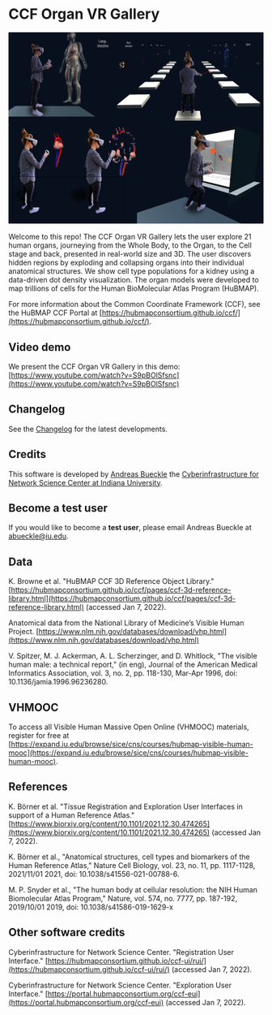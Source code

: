 # CCF Organ VR Gallery

![A user in action in the CCF Organ VR Gallery, looking at the whole body, many organs, and the number of cells in a kidney, as well as exploding a heart.](img/thumbnail.png)

Welcome to this repo! The CCF Organ VR Gallery lets the user explore 21 human organs, journeying from the Whole Body, to the Organ, to the Cell stage and back, presented in real-world size and 3D. The user discovers hidden regions by exploding and collapsing organs into their individual anatomical structures. We show cell type populations for a kidney using a data-driven dot density visualization. The organ models were developed to map trillions of cells for the Human BioMolecular Atlas Program (HuBMAP). 

For more information about the Common Coordinate Framework (CCF), see the HuBMAP CCF Portal at [https://hubmapconsortium.github.io/ccf/](https://hubmapconsortium.github.io/ccf/).

## Video demo

We present the CCF Organ VR Gallery in this demo: [https://www.youtube.com/watch?v=S9pBOlSfsnc](https://www.youtube.com/watch?v=S9pBOlSfsnc)

## Changelog

See the [Changelog](CHANGELOG.md) for the latest developments.

## Credits

This software is developed by [Andreas Bueckle](https://www.andreas-bueckle.com) the [Cyberinfrastructure for Network Science Center at Indiana University](http://cns.iu.edu/). 

## Become a test user

If you would like to become a **test user**, please email Andreas Bueckle at [abueckle@iu.edu](mailto:abueckle@iu.edu).

## Data 

K. Browne et al. "HuBMAP CCF 3D Reference Object Library." [https://hubmapconsortium.github.io/ccf/pages/ccf-3d-reference-library.html](https://hubmapconsortium.github.io/ccf/pages/ccf-3d-reference-library.html) (accessed Jan 7, 2022).

Anatomical data from the National Library of Medicine’s Visible Human Project. [https://www.nlm.nih.gov/databases/download/vhp.html](https://www.nlm.nih.gov/databases/download/vhp.html) 

V. Spitzer, M. J. Ackerman, A. L. Scherzinger, and D. Whitlock, "The visible human male: a technical report," (in eng), Journal of the American Medical Informatics Association, vol. 3, no. 2, pp. 118-130, Mar-Apr 1996, doi: 10.1136/jamia.1996.96236280.

## VHMOOC

To access all Visible Human Massive Open Online (VHMOOC) materials, register for free at [https://expand.iu.edu/browse/sice/cns/courses/hubmap-visible-human-mooc](https://expand.iu.edu/browse/sice/cns/courses/hubmap-visible-human-mooc).

## References

K. Börner et al. "Tissue Registration and Exploration User Interfaces in support of a Human Reference Atlas." [https://www.biorxiv.org/content/10.1101/2021.12.30.474265](https://www.biorxiv.org/content/10.1101/2021.12.30.474265) (accessed Jan 7, 2022).

K. Börner et al., "Anatomical structures, cell types and biomarkers of the Human Reference Atlas," Nature Cell Biology, vol. 23, no. 11, pp. 1117-1128, 2021/11/01 2021, doi: 10.1038/s41556-021-00788-6.

M. P. Snyder et al., "The human body at cellular resolution: the NIH Human Biomolecular Atlas Program," Nature, vol. 574, no. 7777, pp. 187-192, 2019/10/01 2019, doi: 10.1038/s41586-019-1629-x

## Other software credits

Cyberinfrastructure for Network Science Center. "Registration User Interface." [https://hubmapconsortium.github.io/ccf-ui/rui/](https://hubmapconsortium.github.io/ccf-ui/rui/) (accessed Jan 7, 2022).

Cyberinfrastructure for Network Science Center. "Exploration User Interface." [https://portal.hubmapconsortium.org/ccf-eui](https://portal.hubmapconsortium.org/ccf-eui)  (accessed Jan 7, 2022).

